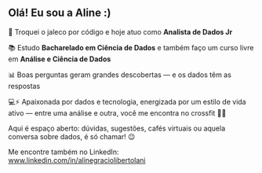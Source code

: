 ## Olá! Eu sou a Aline :)

🔄 Troquei o jaleco por código e hoje atuo como **Analista de Dados Jr**

📚 Estudo **Bacharelado em Ciência de Dados** e também faço um curso livre em **Análise e Ciência de Dados**

📊 Boas perguntas geram grandes descobertas — e os dados têm as respostas

💻⚡ Apaixonada por dados e tecnologia, energizada por um estilo de vida ativo — entre uma análise e outra, você me encontra no crossfit 🏋️‍♀️

Aqui é espaço aberto: dúvidas, sugestões, cafés virtuais ou aquela conversa sobre dados, é só chamar! 😉

Me encontre também no LinkedIn: www.linkedin.com/in/alinegraciolibertolani

